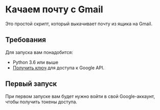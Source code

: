 # Качаем почту с Gmail

Это простой скрипт, который выкачивает почту из ящика на Gmail.

## Требования

Для запуска вам понадобится:

- Python 3.6 или выше
- [Получить ключ](https://developers.google.com/gmail/api/quickstart/python) для доступа к Google API.

## Первый запуск

При первом запуске вам будет нужно войти в свой Google-аккаунт, чтобы получить токены доступа.
